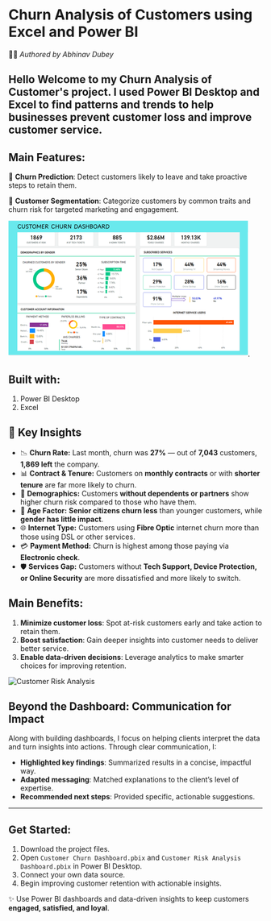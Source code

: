 # **Churn Analysis of Customers using Excel and Power BI**  
👨‍💻 *Authored by Abhinav Dubey*  


## Hello Welcome to my Churn Analysis of Customer's project. I used Power BI Desktop and Excel to find patterns and trends to help businesses prevent customer loss and improve customer service.

## **Main Features:**
📌 **Churn Prediction**: Detect customers likely to leave and take proactive steps to retain them.  

📌 **Customer Segmentation**: Categorize customers by common traits and churn risk for targeted marketing and engagement.  

![Customer Churn Dashboard](https://github.com/abhi9dubey/Customer-Churn-Analysis-using-Power-BI/blob/main/Customer%20Churn%20Dashboard.png).
## **Built with:**
1. Power BI Desktop
2. Excel

## 🔑 Key Insights

- 📉 **Churn Rate:** Last month, churn was **27%** — out of **7,043** customers, **1,869 left** the company.  
- 📊 **Contract & Tenure:** Customers on **monthly contracts** or with **shorter tenure** are far more likely to churn.  
- 👥 **Demographics:** Customers **without dependents or partners** show higher churn risk compared to those who have them.  
- 👴 **Age Factor:** **Senior citizens churn less** than younger customers, while **gender has little impact**.  
- 🌐 **Internet Type:** Customers using **Fibre Optic** internet churn more than those using DSL or other services.  
- 💳 **Payment Method:** Churn is highest among those paying via **Electronic check**.  
- 🛡️ **Services Gap:** Customers without **Tech Support, Device Protection, or Online Security** are more dissatisfied and more likely to switch.  


## **Main Benefits:**
1. **Minimize customer loss**: Spot at-risk customers early and take action to retain them.  
2. **Boost satisfaction**: Gain deeper insights into customer needs to deliver better service.  
3. **Enable data-driven decisions**: Leverage analytics to make smarter choices for improving retention.  

![Customer Risk Analysis](https://github.com/DataVizExpert-Sham/Predictive-Customer-Analytics-in-Power-BI/assets/151017676/17438de8-0003-488f-8c98-5e2e918bd4b7)

## **Beyond the Dashboard: Communication for Impact**
Along with building dashboards, I focus on helping clients interpret the data and turn insights into actions. Through clear communication, I:  
- **Highlighted key findings**: Summarized results in a concise, impactful way.  
- **Adapted messaging**: Matched explanations to the client’s level of expertise.  
- **Recommended next steps**: Provided specific, actionable suggestions.  

---

## **Get Started:**
1. Download the project files.  
2. Open `Customer Churn Dashboard.pbix` and `Customer Risk Analysis Dashboard.pbix` in Power BI Desktop.  
3. Connect your own data source.  
4. Begin improving customer retention with actionable insights.  

✨ Use Power BI dashboards and data-driven insights to keep customers **engaged, satisfied, and loyal**.  

